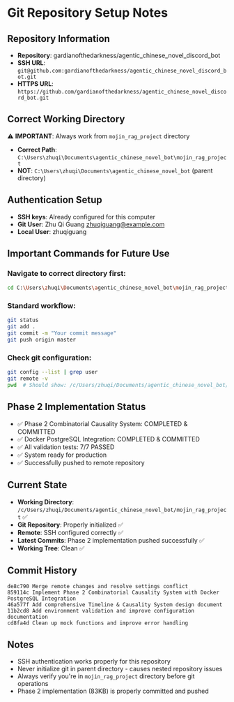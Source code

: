 # Git Repository Setup Notes

## Repository Information
- **Repository**: gardianofthedarkness/agentic_chinese_novel_discord_bot
- **SSH URL**: `git@github.com:gardianofthedarkness/agentic_chinese_novel_discord_bot.git`
- **HTTPS URL**: `https://github.com/gardianofthedarkness/agentic_chinese_novel_discord_bot.git`

## Correct Working Directory
⚠️ **IMPORTANT**: Always work from `mojin_rag_project` directory
- **Correct Path**: `C:\Users\zhuqi\Documents\agentic_chinese_novel_bot\mojin_rag_project`
- **NOT**: `C:\Users\zhuqi\Documents\agentic_chinese_novel_bot` (parent directory)

## Authentication Setup
- **SSH keys**: Already configured for this computer
- **Git User**: Zhu Qi Guang <zhuqiguang@example.com>
- **Local User**: zhuqiguang

## Important Commands for Future Use

### Navigate to correct directory first:
```bash
cd C:\Users\zhuqi\Documents\agentic_chinese_novel_bot\mojin_rag_project
```

### Standard workflow:
```bash
git status
git add .
git commit -m "Your commit message"
git push origin master
```

### Check git configuration:
```bash
git config --list | grep user
git remote -v
pwd  # Should show: /c/Users/zhuqi/Documents/agentic_chinese_novel_bot/mojin_rag_project
```

## Phase 2 Implementation Status
- ✅ Phase 2 Combinatorial Causality System: COMPLETED & COMMITTED
- ✅ Docker PostgreSQL Integration: COMPLETED & COMMITTED
- ✅ All validation tests: 7/7 PASSED
- ✅ System ready for production
- ✅ Successfully pushed to remote repository

## Current State
- **Working Directory**: `/c/Users/zhuqi/Documents/agentic_chinese_novel_bot/mojin_rag_project` ✅
- **Git Repository**: Properly initialized ✅
- **Remote**: SSH configured correctly ✅
- **Latest Commits**: Phase 2 implementation pushed successfully ✅
- **Working Tree**: Clean ✅

## Commit History
```
de8c790 Merge remote changes and resolve settings conflict
859114c Implement Phase 2 Combinatorial Causality System with Docker PostgreSQL Integration
46a577f Add comprehensive Timeline & Causality System design document
11b2cd8 Add environment validation and improve configuration documentation
cd8fa4d Clean up mock functions and improve error handling
```

## Notes
- SSH authentication works properly for this repository
- Never initialize git in parent directory - causes nested repository issues
- Always verify you're in `mojin_rag_project` directory before git operations
- Phase 2 implementation (83KB) is properly committed and pushed
